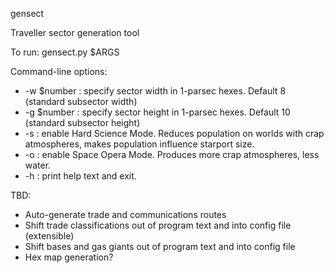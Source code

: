 gensect

Traveller sector generation tool

To run: gensect.py $ARGS

Command-line options:
* -w $number : specify sector width in 1-parsec hexes.  Default 8 (standard subsector width)
* -g $number : specify sector height in 1-parsec hexes.  Default 10 (standard subsector height)
* -s : enable Hard Science Mode.  Reduces population on worlds with crap atmospheres, makes population influence starport size.
* -o : enable Space Opera Mode.  Produces more crap atmospheres, less water.
* -h : print help text and exit.

TBD:
* Auto-generate trade and communications routes
* Shift trade classifications out of program text and into config file (extensible)
* Shift bases and gas giants out of program text and into config file
* Hex map generation?
